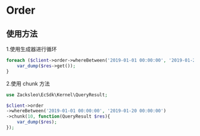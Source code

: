# Order

## 使用方法

1.使用生成器进行循环

```php
foreach ($client->order->whereBetween('2019-01-01 00:00:00', '2019-01-20 00:00:00')->cursor() as $res) {
    var_dump($res->get());
}
```

2.使用 chunk 方法

```php
use Zacksleo\EcSdk\Kernel\QueryResult;

$client->order
->whereBetween('2019-01-01 00:00:00', '2019-01-20 00:00:00')
->chunk(10, function(QueryResult $res){
    var_dump($res);
});
```
